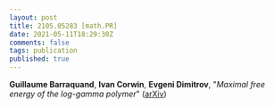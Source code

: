 ```yaml
---
layout: post
title: 2105.05283 [math.PR]
date: 2021-05-11T18:29:30Z
comments: false
tags: publication
published: true
---
```


<b>Guillaume Barraquand</b>, <b>Ivan Corwin</b>, <b>Evgeni Dimitrov</b>, "<i>Maximal free energy of the log-gamma polymer</i>" ([arXiv](http://arxiv.org/abs/2105.05283v1))
